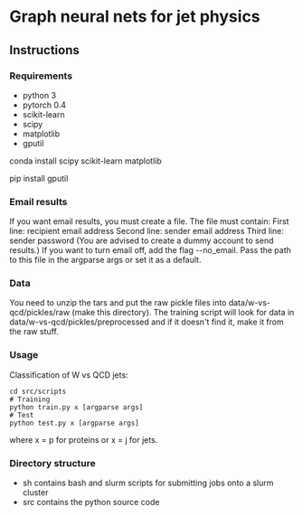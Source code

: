 # Graph neural nets for jet physics


## Instructions

### Requirements

- python 3
- pytorch 0.4
- scikit-learn
- scipy
- matplotlib
- gputil

conda install scipy scikit-learn matplotlib

pip install gputil

### Email results
If you want email results, you must create a file.
The file must contain:
First line: recipient email address
Second line: sender email address
Third line: sender password
(You are advised to create a dummy account to send results.)
If you want to turn email off, add the flag --no_email.
Pass the path to this file in the argparse args or set it as a default.

### Data

You need to unzip the tars and put the raw pickle files into data/w-vs-qcd/pickles/raw (make this directory).
The training script will look for data in  data/w-vs-qcd/pickles/preprocessed and if it doesn't find it, make it from the raw stuff.

### Usage

Classification of W vs QCD jets:

```
cd src/scripts
# Training
python train.py x [argparse args]
# Test
python test.py x [argparse args]
```
where x = p for proteins or x = j for jets.

### Directory structure
- sh contains bash and slurm scripts for submitting jobs onto a slurm cluster
- src contains the python source code
